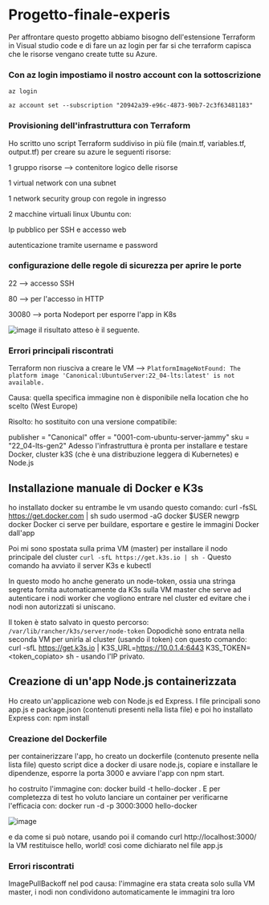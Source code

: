 # Progetto-finale-experis
Per affrontare questo progetto abbiamo bisogno dell'estensione Terraform in Visual studio code e di fare un az login per far si che terraform capisca che le risorse vengano create tutte su Azure.

### Con az login impostiamo il nostro account con la sottoscrizione
```az login```

```az account set --subscription "20942a39-e96c-4873-90b7-2c3f63481183"```

### Provisioning dell'infrastruttura con Terraform
Ho scritto uno script Terraform suddiviso in più file (main.tf, variables.tf, output.tf) per creare su azure le seguenti risorse:

1 gruppo risorse --> contenitore logico delle risorse

1 virtual network con una subnet

1 network security group con regole in ingresso

2 macchine virtuali linux Ubuntu con:

Ip pubblico per SSH e accesso web

autenticazione tramite username e password

### configurazione delle regole di sicurezza per aprire le porte
22 --> accesso SSH

80 --> per l'accesso in HTTP

30080 --> porta Nodeport per esporre l'app in K8s 

![image](https://github.com/user-attachments/assets/81893a37-2a5c-45c5-881a-5b541c775fae)
il risultato atteso è il seguente.
### Errori principali riscontrati 
Terraform non riusciva a creare le VM --> ```PlatformImageNotFound: The platform image 'Canonical:UbuntuServer:22_04-lts:latest' is not available.```

Causa: quella specifica immagine non è disponibile nella location che ho scelto (West Europe)

Risolto: ho sostituito con una versione compatibile:

publisher = "Canonical"
offer     = "0001-com-ubuntu-server-jammy"
sku       = "22_04-lts-gen2"
Adesso l'infrastruttura è pronta per installare e testare Docker, cluster k3S (che è una distribuzione leggera di Kubernetes) e Node.js

## Installazione manuale di Docker e K3s
ho installato docker su entrambe le vm usando questo comando:
curl -fsSL https://get.docker.com | sh
sudo usermod -aG docker $USER
newgrp docker
Docker ci serve per buildare, esportare e gestire le immagini Docker dall'app 

Poi mi sono spostata sulla prima VM (master) per installare il nodo principale del cluster
```curl -sfL https://get.k3s.io | sh -```
Questo comando ha avviato il server K3s e kubectl

In questo modo ho anche generato un node-token, ossia una stringa segreta fornita automaticamente da K3s sulla VM master 
che serve ad autenticare i nodi worker che vogliono entrare nel cluster ed evitare che i nodi non autorizzati si uniscano.

Il token è stato salvato in questo percorso: ```/var/lib/rancher/k3s/server/node-token```
Dopodichè sono entrata nella seconda VM per unirla al cluster (usando il token) con questo comando: curl -sfL https://get.k3s.io | K3S_URL=https://10.0.1.4:6443 K3S_TOKEN=<token_copiato> sh -
usando l'IP privato.

## Creazione di un'app Node.js containerizzata
Ho creato un'applicazione web con Node.js ed Express. I file principali sono app.js e package.json (contenuti presenti nella lista file)
e poi ho installato Express con: npm install

### Creazione del Dockerfile
per containerizzare l'app, ho creato un dockerfile (contenuto presente nella lista file) 
questo script dice a docker di usare node.js, copiare e installare le dipendenze, esporre la porta 3000 e avviare l'app con npm start.

ho costruito l'immagine con: docker build -t hello-docker .
E per completezza di test ho voluto lanciare un container per verificarne l'efficacia con: docker run -d -p 3000:3000 hello-docker

![image](https://github.com/user-attachments/assets/deaa1cd0-e281-4a46-bde2-49bd38768e06)

e da come si può notare, usando poi il comando curl http://localhost:3000/
la VM restituisce hello, world! così come dichiarato nel file app.js

### Errori riscontrati 
ImagePullBackoff nel pod
causa: l'immagine era stata creata solo sulla VM master, i nodi non condividono automaticamente le immagini tra loro









